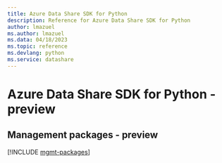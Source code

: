 ```yaml
---
title: Azure Data Share SDK for Python
description: Reference for Azure Data Share SDK for Python
author: lmazuel
ms.author: lmazuel
ms.data: 04/18/2023
ms.topic: reference
ms.devlang: python
ms.service: datashare
---
```

# Azure Data Share SDK for Python - preview

## Management packages - preview
[!INCLUDE [mgmt-packages](data-share-mgmt-index.md)]